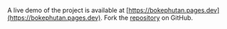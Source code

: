 A live demo of the project is available at [https://bokephutan.pages.dev](https://bokephutan.pages.dev).
Fork the [repository](https://github.com/keysorbawah/viralngewe) on GitHub.